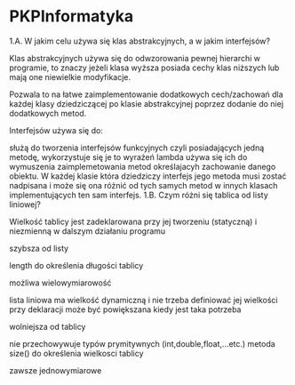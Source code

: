 # PKPInformatyka

1.A. W jakim celu używa się klas abstrakcyjnych, a w jakim interfejsów?

Klas abstrakcyjnych używa się do odwzorowania pewnej hierarchi w programie, to znaczy jeżeli klasa wyższa posiada cechy klas niższych lub mają one niewielkie modyfikacje.

Pozwala to na łatwe zaimplementowanie dodatkowych cech/zachowań dla każdej klasy dziedziczącej po klasie abstrakcyjnej poprzez dodanie do niej dodatkowych metod.

Interfejsów używa się do:

służą do tworzenia interfejsów funkcyjnych czyli posiadających jedną metodę, wykorzystuje się je to wyrażeń lambda używa się ich do wymuszenia zaimplemetowania metod określajacyh zachowanie danego obiektu. W każdej klasie która dziedziczy interfejs jego metoda musi zostać nadpisana i może się ona różnić od tych samych metod w innych klasach implementujących ten sam interfejs. 1.B. Czym różni się tablica od listy liniowej?

Wielkość tablicy jest zadeklarowana przy jej tworzeniu (statyczną) i niezmienną w dalszym działaniu programu

szybsza od listy

length do określenia długości tablicy

możliwa wielowymiarowość

lista liniowa ma wielkość dynamiczną i nie trzeba definiować jej wielkości przy deklaracji może być powiększana kiedy jest taka potrzeba

wolniejsza od tablicy

nie przechowywuje typów prymitywnych (int,double,float,...etc.) metoda size() do określenia wielkosci tablicy

zawsze jednowymiarowe
